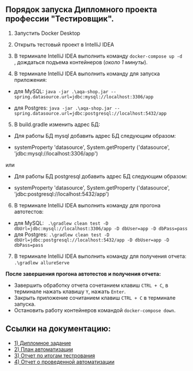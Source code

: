 ## Порядок запуска Дипломного проекта профессии "Тестировщик". 

1. Запустить Docker Desktop

2. Открыть тестовый проект в IntelliJ IDEA

3. В терминале IntelliJ IDEA выполнить команду `docker-compose up -d   `, дождаться подъема контейнеров (*около 1 минуты*).

4. В терминале IntelliJ IDEA выполнить команду для запуска приложения:
- для MySQL:
 `java -jar .\aqa-shop.jar --spring.datasource.url=jdbc:mysql://localhost:3306/app`
 
- для Postgres:
`java -jar .\aqa-shop.jar --spring.datasource.url=jdbc:postgresql://localhost:5432/app`


5. В build.gradle изменить адрес БД: 

- Для работы БД mysql  добавить адрес БД следующим образом:



- systemProperty 'datasource', System.getProperty ('datasource', 'jdbc:mysql://localhost:3306/app')

или 

- Для работы БД postgresql добавить адрес БД следующим образом:


- systemProperty 'datasource', System.getProperty ('datasource', 'jdbc:postgresql://localhost:5432/app')


6. В терминале IntelliJ IDEA выполнить команду для прогона автотестов: 

- для MySQL:
` .\gradlew clean test -D dbUrl=jdbc:mysql://localhost:3306/app -D dbUser=app -D dbPass=pass` 
- для Postgres:
`.\gradlew clean test -D dbUrl=jdbc:postgresql://localhost:5432/app -D dbUser=app -D dbPass=pass` 

7. В терминале IntelliJ IDEA выполнить команду для получения отчета:
`.\gradlew allureServe `

**После завершения прогона автотестов и получения отчета:**
- Завершить обработку отчета сочетанием клавиш `CTRL + C`, в терминале нажать клавишу `Y`, нажать `Enter`.
- Закрыть приложение сочитанием клавиш `CTRL + C` в терминале запуска.
- Остановить работу контейнеров командой `docker-compose down`.

## Ссылки на документацию:
- [1) Дипломное задание](https://github.com/netology-code/qa-diploma/blob/master/README.md)
- [2) План автоматизации](https://github.com/Artem4ik002/Diplom_qa/blob/master/Plan.md)
- [3) Отчет по итогам тестрования](https://github.com/Artem4ik002/Diplom_qa/blob/master/TestReport.md)
- [4) Отчет о проведенной автоматизации](https://github.com/Artem4ik002/Diplom_qa/blob/master/Summary.md)

